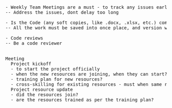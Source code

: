 
<pre>

- Weekly Team Meetings are a must - to track any issues early
-- Address the issues, dont delay too long

- Is the Code (any soft copies, like .docx, .xlsx, etc.) commited into a Github or other?
-- All the work must be saved into once place, and version will be maintained by Github

- Code reviews
-- Be a code reviewer


Meeting
  Project kickoff
  - to start the project officially
  - when the new resources are joining, when they can start?
  - training plan for new resources?
  - cross-skilling for existing resources - must when same resources need to do more work that is coming soon in next months
  Project resource update
  - did the resources join?
  - are the resources trained as per the training plan?
  

</pre>
